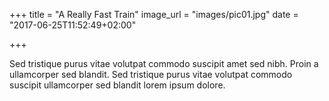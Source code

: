 +++
title = "A Really Fast Train"
image_url = "images/pic01.jpg"
date = "2017-06-25T11:52:49+02:00"

+++

Sed tristique purus vitae volutpat commodo suscipit amet sed nibh. Proin a ullamcorper sed blandit. Sed tristique purus vitae volutpat commodo suscipit ullamcorper sed blandit lorem ipsum dolore.

